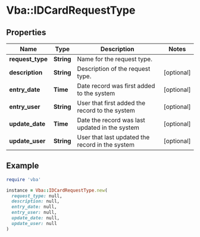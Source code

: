 # Vba::IDCardRequestType

## Properties

| Name | Type | Description | Notes |
| ---- | ---- | ----------- | ----- |
| **request_type** | **String** | Name for the request type. |  |
| **description** | **String** | Description of the request type. | [optional] |
| **entry_date** | **Time** | Date record was first added to the system | [optional] |
| **entry_user** | **String** | User that first added the record to the system | [optional] |
| **update_date** | **Time** | Date the record was last updated in the system | [optional] |
| **update_user** | **String** | User that last updated the record in the system | [optional] |

## Example

```ruby
require 'vba'

instance = Vba::IDCardRequestType.new(
  request_type: null,
  description: null,
  entry_date: null,
  entry_user: null,
  update_date: null,
  update_user: null
)
```

